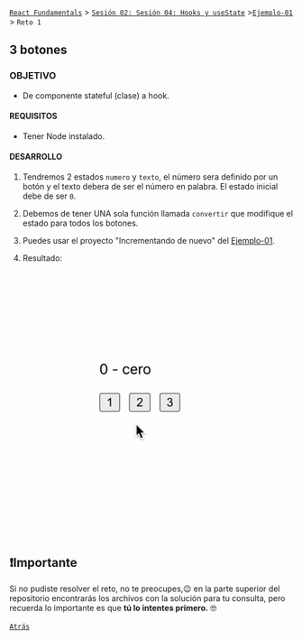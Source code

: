 [`React Fundamentals`](../../README.md) > [`Sesión 02: Sesión 04: Hooks y useState`](../Readme.md) >[`Ejemplo-01`](../Ejemplo-01) > `Reto 1`

## 3 botones

### OBJETIVO
- De componente stateful (clase) a hook.

#### REQUISITOS 
- Tener Node instalado.

#### DESARROLLO

1. Tendremos 2 estados `numero` y `texto`, el número sera definido por un botón y el texto debera de ser el número en palabra. El estado inicial debe de ser `0`.

2. Debemos de tener UNA sola función llamada `convertir` que modifique el estado para todos los botones.

3. Puedes usar el proyecto "Incrementando de nuevo" del [Ejemplo-01](../Ejemplo-01).

4. Resultado:
<img src="./public/resultado.gif">

## ❗Importante

Si no pudiste resolver el reto, no te preocupes,😉 en la parte superior del repositorio encontrarás los archivos con la solución para tu consulta, pero recuerda lo importante es que **tú lo intentes primero.** 🤓

[`Atrás`](https://github.com/beduExpert/C1-React-2020/tree/master/Sesion-04/Ejemplo-01)
